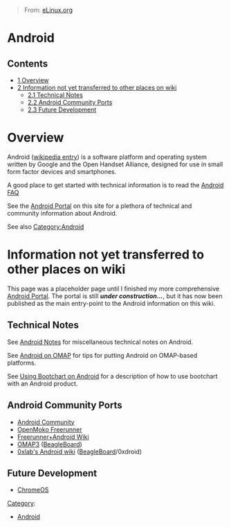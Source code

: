 > From: [eLinux.org](http://eLinux.org/Android "http://eLinux.org/Android")


# Android



## Contents

-   [1 Overview](#overview)
-   [2 Information not yet transferred to other places on
    wiki](#information-not-yet-transferred-to-other-places-on-wiki)
    -   [2.1 Technical Notes](#technical-notes)
    -   [2.2 Android Community Ports](#android-community-ports)
    -   [2.3 Future Development](#future-development)

# Overview

Android ([wikipedia entry](http://en.wikipedia.org/wiki/Google_Android))
is a software platform and operating system written by Google and the
Open Handset Alliance, designed for use in small form factor devices and
smartphones.

A good place to get started with technical information is to read the
[Android FAQ](http://android-dls.com/wiki/index.php?title=Android_FAQ)

See the [Android Portal](http://eLinux.org/Android_Portal "Android Portal") on this site
for a plethora of technical and community information about Android.

See also [Category:Android](http://eLinux.org/Category:Android "Category:Android")

# Information not yet transferred to other places on wiki

This page was a placeholder page until I finished my more comprehensive
[Android Portal](http://eLinux.org/Android_Portal "Android Portal"). The portal is still
***under construction...***, but it has now been published as the main
entry-point to the Android information on this wiki.

## Technical Notes

See [Android Notes](http://eLinux.org/Android_Notes "Android Notes") for miscellaneous
technical notes on Android.

See [Android on OMAP](http://eLinux.org/Android_on_OMAP "Android on OMAP") for tips for
putting Android on OMAP-based platforms.

See [Using Bootchart on
Android](http://eLinux.org/Using_Bootchart_on_Android "Using Bootchart on Android") for a
description of how to use bootchart with an Android product.



## Android Community Ports

-   [Android Community](http://eLinux.org/Android_Community "Android Community")
-   [OpenMoko
    Freerunner](http://eLinux.org/index.php?title=OpenMoko&action=edit&redlink=1 "OpenMoko (page does not exist)")
-   [Freerunner+Android Wiki](http://wiki.openmoko.org/wiki/Android)
-   [OMAP3](http://labs.embinux.org/index.php/Android_Porting_Guide_to_Beagle_Board)
    ([BeagleBoard](http://eLinux.org/BeagleBoard "BeagleBoard"))
-   [0xlab's Android wiki](http://code.google.com/p/0xdroid/w/list)
    ([BeagleBoard](http://eLinux.org/BeagleBoard "BeagleBoard")/0xdroid)

## Future Development

-   [ChromeOS](http://eLinux.org/ChromeOS "ChromeOS")


[Category](http://eLinux.org/Special:Categories "Special:Categories"):

-   [Android](http://eLinux.org/Category:Android "Category:Android")

